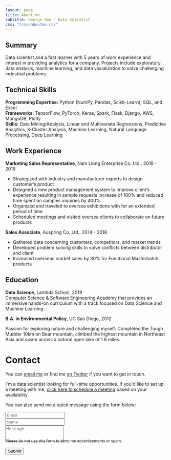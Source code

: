 ```yaml
---
layout: page
title: About me
subtitle: George Hou - Data Scientist
css: "/css/aboutme.css"
---
```


<span class="fa fa-address-card-o about-icon"></span>
<span class="fa fa-user-o about-icon"></span>
## Summary
Data scientist and a fast learner with 5 years of work experience and interest in providing analytics for a company. Projects include exploratory data analysis, machine learning, and data visualization to solve challenging industrial problems.

<span class="fa fa-code about-icon"></span>
## Technical Skills
**Programming Expertise:** Python (NumPy, Pandas, Scikit-Learn), SQL, and Excel
<br>
**Frameworks:** TensorFlow, PyTorch, Keras, Spark, Flask, Django, AWS, MongoDB, Plotly
<br>
**Skills:** Data Mining/Analysis, Linear and Multivariate Regressions, Predictive Analytics, K-Cluster Analysis, Machine Learning, Natural Language Processing, Deep Learning

<span class="fa fa-briefcase about-icon"></span>
## Work Experience
**Marketing Sales Representative**, Nam Liong Enterprise Co. Ltd., 2018 - 2019
- Strategized with industry and manufacturer experts to design customer’s product
- Designed a new product management system to improve client’s experience resulting in sample requests increase of 100% and reduced time spent on samples inquiries by 400%
- Organized and traveled to oversea exhibitions with for an extended period of time
- Scheduled meetings and visited oversea clients to collaborate on future products

**Sales Associate**, Auspring Co. Ltd., 2014 - 2018
- Gathered data concerning customers, competitors, and market trends
- Developed problem solving skills to solve conflicts between distributor and client
- Increased overseas market sales by 30% for Functional Masterbatch products

<span class="fa fa-graduation-cap about-icon"></span>
## Education
**Data Science**, Lambda School, 2019
<br>
Computer Science & Software Engineering Academy that provides an immersive hands-on curriculum with a track focused on Data Science and Machine Learning.

**B.A. in Environmental Policy**, UC San Diego, 2012

<span class="fa fa-heart about-icon"></span>
Passion for exploring nature and challenging myself: Completed the Tough Mudder 10km on Bear mountain, climbed the highest mountain in Northeast Asia and swam across a natural open lake of 1.8 miles.

<span class="fa fa-envelope about-icon"></span>
# Contact
<p>You can <a href="mailto:georgehou2008@gmail.com?subject=Hello from gyhou.com">email me</a> or find me <a href="https://twitter.com/gyhou">on Twitter</a> if you want to get in touch.</p>
<p>I'm a data scientist looking for full-time opportunities. If you'd like to set up a meeting with me, <a href="https://calendly.com/gyhou/meeting">click here to schedule a meeting</a> based on your availability.</p>

<form action="https://formspree.io/mgekrkbr" method="POST" class="form" id="contact-form">
  <p>You can also send me a quick message using the form below:</p>
  <div class="row">
    <div class="col-xs-6">
      <input type="email" name="_replyto" class="form-control input-lg" placeholder="Email" title="Email">
    </div>
    <div class="col-xs-6">
      <input type="text" name="name" class="form-control input-lg" placeholder="Name" title="Name">
    </div>
  </div>
  <input type="hidden" name="_subject" value="New submission from gyhou.com">
  <textarea type="text" name="content" class="form-control input-lg" placeholder="Message" title="Message" required="required" rows="3"></textarea>
  <input type="text" name="_gotcha" style="display:none">
  <input type="hidden" name="_next" value="?message=Your message was sent successfully, thanks!" />
  
  <div style="font-size: 12px; margin: -10px 0 10px;">Please do not use this form to send me advertisements or spam.</div>
  
  <button type="submit" class="btn btn-lg btn-primary">Submit</button>
  </form>
